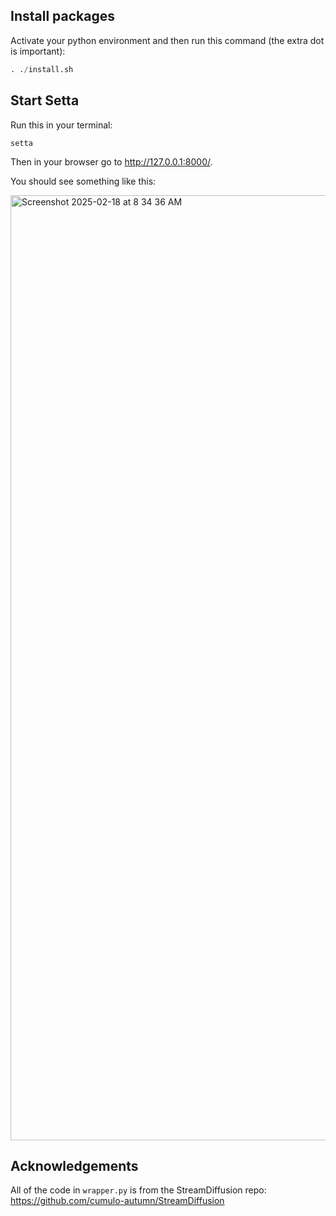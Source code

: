 ## Install packages

Activate your python environment and then run this command (the extra dot is important):
```python
. ./install.sh
```

## Start Setta

Run this in your terminal:

```
setta
```

Then in your browser go to http://127.0.0.1:8000/.

You should see something like this:

<img width="1512" alt="Screenshot 2025-02-18 at 8 34 36 AM" src="https://github.com/user-attachments/assets/da15e2a2-0a7f-4a0c-a0ab-4fce05147dfa" />



## Acknowledgements

All of the code in `wrapper.py` is from the StreamDiffusion repo: https://github.com/cumulo-autumn/StreamDiffusion
